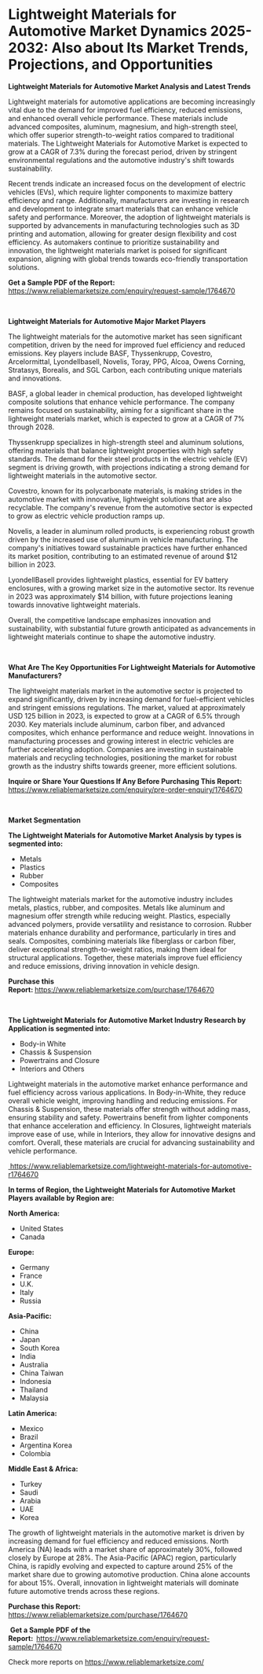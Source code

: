 <p><h1>Lightweight Materials for Automotive Market Dynamics 2025-2032: Also about Its Market Trends, Projections, and Opportunities</h1></p><p><strong>Lightweight Materials for Automotive Market Analysis and Latest Trends</strong></p>
<p><p>Lightweight materials for automotive applications are becoming increasingly vital due to the demand for improved fuel efficiency, reduced emissions, and enhanced overall vehicle performance. These materials include advanced composites, aluminum, magnesium, and high-strength steel, which offer superior strength-to-weight ratios compared to traditional materials. The Lightweight Materials for Automotive Market is expected to grow at a CAGR of 7.3% during the forecast period, driven by stringent environmental regulations and the automotive industry's shift towards sustainability.</p><p>Recent trends indicate an increased focus on the development of electric vehicles (EVs), which require lighter components to maximize battery efficiency and range. Additionally, manufacturers are investing in research and development to integrate smart materials that can enhance vehicle safety and performance. Moreover, the adoption of lightweight materials is supported by advancements in manufacturing technologies such as 3D printing and automation, allowing for greater design flexibility and cost efficiency. As automakers continue to prioritize sustainability and innovation, the lightweight materials market is poised for significant expansion, aligning with global trends towards eco-friendly transportation solutions.</p></p>
<p><strong>Get a Sample PDF of the Report:&nbsp;</strong> <a href="https://www.reliablemarketsize.com/enquiry/request-sample/1764670?utm_campaign=1832&utm_medium=2&utm_source=Github&utm_content=ia&utm_term=02022025&utm_id=lightweight-materials-for-automotive">https://www.reliablemarketsize.com/enquiry/request-sample/1764670</a></p>
<p>&nbsp;</p>
<p><strong>Lightweight Materials for Automotive Major Market Players</strong></p>
<p><p>The lightweight materials for the automotive market has seen significant competition, driven by the need for improved fuel efficiency and reduced emissions. Key players include BASF, Thyssenkrupp, Covestro, Arcelormittal, Lyondellbasell, Novelis, Toray, PPG, Alcoa, Owens Corning, Stratasys, Borealis, and SGL Carbon, each contributing unique materials and innovations.</p><p>BASF, a global leader in chemical production, has developed lightweight composite solutions that enhance vehicle performance. The company remains focused on sustainability, aiming for a significant share in the lightweight materials market, which is expected to grow at a CAGR of 7% through 2028.</p><p>Thyssenkrupp specializes in high-strength steel and aluminum solutions, offering materials that balance lightweight properties with high safety standards. The demand for their steel products in the electric vehicle (EV) segment is driving growth, with projections indicating a strong demand for lightweight materials in the automotive sector.</p><p>Covestro, known for its polycarbonate materials, is making strides in the automotive market with innovative, lightweight solutions that are also recyclable. The company's revenue from the automotive sector is expected to grow as electric vehicle production ramps up.</p><p>Novelis, a leader in aluminum rolled products, is experiencing robust growth driven by the increased use of aluminum in vehicle manufacturing. The company's initiatives toward sustainable practices have further enhanced its market position, contributing to an estimated revenue of around $12 billion in 2023.</p><p>LyondellBasell provides lightweight plastics, essential for EV battery enclosures, with a growing market size in the automotive sector. Its revenue in 2023 was approximately $14 billion, with future projections leaning towards innovative lightweight materials.</p><p>Overall, the competitive landscape emphasizes innovation and sustainability, with substantial future growth anticipated as advancements in lightweight materials continue to shape the automotive industry.</p></p>
<p>&nbsp;</p>
<p><strong>What Are The Key Opportunities For Lightweight Materials for Automotive Manufacturers?</strong></p>
<p><p>The lightweight materials market in the automotive sector is projected to expand significantly, driven by increasing demand for fuel-efficient vehicles and stringent emissions regulations. The market, valued at approximately USD 125 billion in 2023, is expected to grow at a CAGR of 6.5% through 2030. Key materials include aluminum, carbon fiber, and advanced composites, which enhance performance and reduce weight. Innovations in manufacturing processes and growing interest in electric vehicles are further accelerating adoption. Companies are investing in sustainable materials and recycling technologies, positioning the market for robust growth as the industry shifts towards greener, more efficient solutions.</p></p>
<p><strong>Inquire or Share Your Questions If Any Before Purchasing This Report:</strong> <a href="https://www.reliablemarketsize.com/enquiry/pre-order-enquiry/1764670?utm_campaign=1832&utm_medium=2&utm_source=Github&utm_content=ia&utm_term=02022025&utm_id=lightweight-materials-for-automotive">https://www.reliablemarketsize.com/enquiry/pre-order-enquiry/1764670</a></p>
<p>&nbsp;</p>
<p><strong>Market Segmentation</strong></p>
<p><strong>The Lightweight Materials for Automotive Market Analysis by types is segmented into:</strong></p>
<p><ul><li>Metals</li><li>Plastics</li><li>Rubber</li><li>Composites</li></ul></p>
<p><p>The lightweight materials market for the automotive industry includes metals, plastics, rubber, and composites. Metals like aluminum and magnesium offer strength while reducing weight. Plastics, especially advanced polymers, provide versatility and resistance to corrosion. Rubber materials enhance durability and performance, particularly in tires and seals. Composites, combining materials like fiberglass or carbon fiber, deliver exceptional strength-to-weight ratios, making them ideal for structural applications. Together, these materials improve fuel efficiency and reduce emissions, driving innovation in vehicle design.</p></p>
<p><strong>Purchase this Report:&nbsp;</strong><a href="https://www.reliablemarketsize.com/purchase/1764670?utm_campaign=1832&utm_medium=2&utm_source=Github&utm_content=ia&utm_term=02022025&utm_id=lightweight-materials-for-automotive">https://www.reliablemarketsize.com/purchase/1764670</a></p>
<p>&nbsp;</p>
<p><strong>The Lightweight Materials for Automotive Market Industry Research by Application is segmented into:</strong></p>
<p><ul><li>Body-in White</li><li>Chassis & Suspension</li><li>Powertrains and Closure</li><li>Interiors and Others</li></ul></p>
<p><p>Lightweight materials in the automotive market enhance performance and fuel efficiency across various applications. In Body-in-White, they reduce overall vehicle weight, improving handling and reducing emissions. For Chassis & Suspension, these materials offer strength without adding mass, ensuring stability and safety. Powertrains benefit from lighter components that enhance acceleration and efficiency. In Closures, lightweight materials improve ease of use, while in Interiors, they allow for innovative designs and comfort. Overall, these materials are crucial for advancing sustainability and vehicle performance.</p></p>
<p><a href="https://www.reliablemarketsize.com/lightweight-materials-for-automotive-r1764670?utm_campaign=1832&utm_medium=2&utm_source=Github&utm_content=ia&utm_term=02022025&utm_id=lightweight-materials-for-automotive">&nbsp;https://www.reliablemarketsize.com/lightweight-materials-for-automotive-r1764670</a></p>
<p><strong>In terms of Region, the Lightweight Materials for Automotive Market Players available by Region are:</strong></p>
<p>
    <p> <strong> North America: </strong>
        <ul>
            <li>United States</li>
            <li>Canada</li>
        </ul>
        </p> 
    <p> <strong> Europe: </strong>
        <ul>
            <li>Germany</li>
            <li>France</li>
            <li>U.K.</li>
            <li>Italy</li>
            <li>Russia</li>
        </ul>
        </p> 
    <p> <strong> Asia-Pacific: </strong>
        <ul>
            <li>China</li>
            <li>Japan</li>
            <li>South Korea</li>
            <li>India</li>
            <li>Australia</li>
            <li>China Taiwan</li>
            <li>Indonesia</li>
            <li>Thailand</li>
            <li>Malaysia</li>
        </ul>
        </p> 
    <p> <strong> Latin America: </strong>
        <ul>
            <li>Mexico</li>
            <li>Brazil</li>
            <li>Argentina Korea</li>
            <li>Colombia</li>
        </ul>
        </p> 
    <p> <strong> Middle East & Africa: </strong>
        <ul>
            <li>Turkey</li>
            <li>Saudi</li>
            <li>Arabia</li>
            <li>UAE</li>
            <li>Korea</li>
        </ul>
    </p>
    </p>
<p><p>The growth of lightweight materials in the automotive market is driven by increasing demand for fuel efficiency and reduced emissions. North America (NA) leads with a market share of approximately 30%, followed closely by Europe at 28%. The Asia-Pacific (APAC) region, particularly China, is rapidly evolving and expected to capture around 25% of the market share due to growing automotive production. China alone accounts for about 15%. Overall, innovation in lightweight materials will dominate future automotive trends across these regions.</p></p>
<p><strong>Purchase this Report: </strong><a href="https://www.reliablemarketsize.com/purchase/1764670?utm_campaign=1832&utm_medium=2&utm_source=Github&utm_content=ia&utm_term=02022025&utm_id=lightweight-materials-for-automotive">https://www.reliablemarketsize.com/purchase/1764670</a></p>
<p>&nbsp;<strong>Get a Sample PDF of the Report:&nbsp;&nbsp;</strong><a href="https://www.reliablemarketsize.com/enquiry/request-sample/1764670?utm_campaign=1832&utm_medium=2&utm_source=Github&utm_content=ia&utm_term=02022025&utm_id=lightweight-materials-for-automotive">https://www.reliablemarketsize.com/enquiry/request-sample/1764670</a></p>
<p><strong></strong></p>
<p>Check more reports on <a href="https://www.reliablemarketsize.com/?utm_campaign=1832&utm_medium=2&utm_source=Github&utm_content=ia&utm_term=02022025&utm_id=lightweight-materials-for-automotive">https://www.reliablemarketsize.com/</a></p>